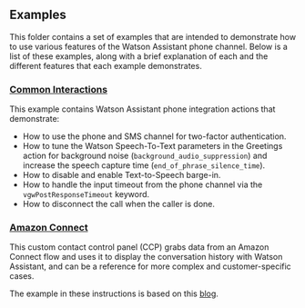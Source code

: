 

## Examples

This folder contains a set of examples that are intended to demonstrate how to use various features of the Watson Assistant phone channel. Below is a list of these examples, along with a brief explanation of each and the different features that each example demonstrates.


### [Common Interactions](./common-interactions/)

 This example contains Watson Assistant phone integration actions that demonstrate:

- How to use the phone and SMS channel for two-factor authentication.
- How to tune the Watson Speech-To-Text parameters in the Greetings action for background noise (`background_audio_suppression`) and increase the speech capture time (`end_of_phrase_silence_time`).
- How to disable and enable Text-to-Speech barge-in.
- How to handle the input timeout from the phone channel via the `vgwPostResponseTimeout` keyword.
- How to disconnect the call when the caller is done.


### [Amazon Connect](./amazon-connect/)

This custom contact control panel (CCP) grabs data from an Amazon Connect flow and uses it to display the conversation history with Watson Assistant, and can be a reference for more complex and customer-specific cases.

The example in these instructions is based on this [blog](https://aws.amazon.com/blogs/contact-center/perform-an-external-screen-pop-with-amazon-connect/). 
